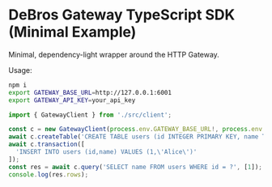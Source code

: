 # DeBros Gateway TypeScript SDK (Minimal Example)

Minimal, dependency-light wrapper around the HTTP Gateway.

Usage:

```bash
npm i
export GATEWAY_BASE_URL=http://127.0.0.1:6001
export GATEWAY_API_KEY=your_api_key
```

```ts
import { GatewayClient } from './src/client';

const c = new GatewayClient(process.env.GATEWAY_BASE_URL!, process.env.GATEWAY_API_KEY!);
await c.createTable('CREATE TABLE users (id INTEGER PRIMARY KEY, name TEXT)');
await c.transaction([
  'INSERT INTO users (id,name) VALUES (1,\'Alice\')'
]);
const res = await c.query('SELECT name FROM users WHERE id = ?', [1]);
console.log(res.rows);
```
